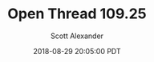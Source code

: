 ---
layout: podcast
title: "Open Thread 109.25"
author: Scott Alexander
description: https://slatestarcodex.com/2018/08/29/open-thread-109-25/
date: 2018-08-29 20:05:00 PDT
length: 77382
duration: 19
guid: open-thread-109-25
---